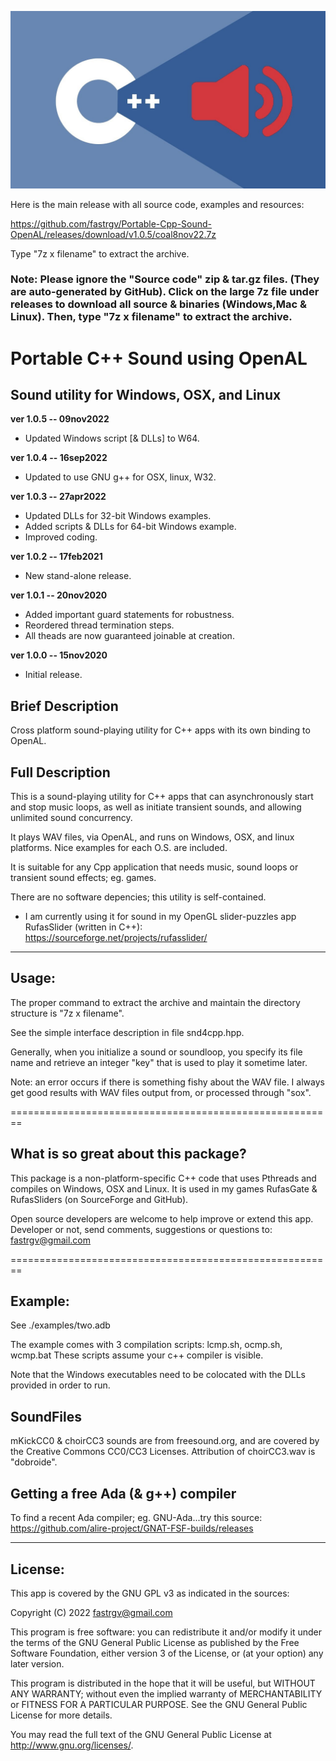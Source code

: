 
![screenshot](https://github.com/fastrgv/Portable-Cpp-Sound-OpenAL/blob/main/cppSound.jpeg)


Here is the main release with all source code, examples and resources:

https://github.com/fastrgv/Portable-Cpp-Sound-OpenAL/releases/download/v1.0.5/coal8nov22.7z

Type "7z x filename" to extract the archive.

### Note: Please ignore the "Source code" zip & tar.gz files. (They are auto-generated by GitHub). Click on the large 7z file under releases to download all source & binaries (Windows,Mac & Linux). Then, type "7z x filename" to extract the archive. 







# Portable C++ Sound using OpenAL

## Sound utility for Windows, OSX, and Linux


**ver 1.0.5 -- 09nov2022**

* Updated Windows script [& DLLs] to W64.


**ver 1.0.4 -- 16sep2022**

* Updated to use GNU g++ for OSX, linux, W32.


**ver 1.0.3 -- 27apr2022**

* Updated DLLs for 32-bit Windows examples.
* Added scripts & DLLs for 64-bit Windows example.
* Improved coding.

**ver 1.0.2 -- 17feb2021**

* New stand-alone release.

**ver 1.0.1 -- 20nov2020**

* Added important guard statements for robustness.
* Reordered thread termination steps.
* All theads are now guaranteed joinable at creation.

**ver 1.0.0 -- 15nov2020**

* Initial release.



## Brief Description
Cross platform sound-playing utility for C++ apps with its own binding to OpenAL.



## Full Description

This is a sound-playing utility for C++ apps that can asynchronously start and stop music loops, as well as initiate transient sounds, and allowing unlimited sound concurrency.

It plays WAV files, via OpenAL, and runs on Windows, OSX, and linux platforms. Nice examples for each O.S. are included.

It is suitable for any Cpp application that needs music, sound loops or transient sound effects; eg. games.

There are no software depencies; this utility is self-contained.

* I am currently using it for sound in my OpenGL slider-puzzles app RufasSlider (written in C++): https://sourceforge.net/projects/rufasslider/

--------------------------------------------------------
## Usage:

The proper command to extract the archive and maintain the directory structure is "7z x filename".

See the simple interface description in file snd4cpp.hpp.

Generally, when you initialize a sound or soundloop, you specify its file name and retrieve an integer "key" that is used to play it sometime later.

Note: an error occurs if there is something fishy about the WAV file. I always get good results with WAV files output from, or processed through "sox".

========================================================
## What is so great about this package?

This package is a non-platform-specific C++ code that uses Pthreads and compiles on Windows, OSX and Linux. It is used in my games RufasGate & RufasSliders (on SourceForge and GitHub).

Open source developers are welcome to help improve or extend this app.
Developer or not, send comments, suggestions or questions to:
fastrgv@gmail.com


========================================================

## Example:

See ./examples/two.adb

The example comes with 3 compilation scripts: lcmp.sh, ocmp.sh, wcmp.bat
These scripts assume your c++ compiler is visible.

Note that the Windows executables need to be colocated with the DLLs provided in order to run.

## SoundFiles
mKickCC0 & choirCC3 sounds are from freesound.org, and are covered by the Creative Commons CC0/CC3 Licenses. Attribution of choirCC3.wav is "dobroide".

## Getting a free Ada (& g++) compiler
To find a recent Ada compiler;  eg. GNU-Ada...try this source:
	https://github.com/alire-project/GNAT-FSF-builds/releases


--------------------------
## License:


This app is covered by the GNU GPL v3 as indicated in the sources:


Copyright (C) 2022  <fastrgv@gmail.com>

This program is free software: you can redistribute it and/or modify
it under the terms of the GNU General Public License as published by
the Free Software Foundation, either version 3 of the License, or
(at your option) any later version.

This program is distributed in the hope that it will be useful,
but WITHOUT ANY WARRANTY; without even the implied warranty of
MERCHANTABILITY or FITNESS FOR A PARTICULAR PURPOSE.  See the
GNU General Public License for more details.

You may read the full text of the GNU General Public License
at <http://www.gnu.org/licenses/>.

